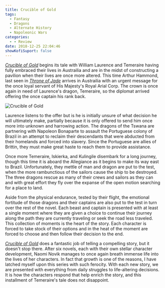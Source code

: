 ```yaml
---
title: Crucible of Gold
tags:
  - Fantasy
  - Dragons
  - Alternate History
  - Napoleonic Wars
categories:
  - - Review
date: 2018-12-25 22:04:46
showKofiSuport: false
---
```


[_Crucible of Gold_](https://www.amazon.com/gp/product/0345522877/ref=as_li_tl?ie=UTF8&tag=mysite009e-20&camp=1789&creative=9325&linkCode=as2&creativeASIN=0345522877&linkId=769db48428d60d09007f134e0785936f) begins its tale with William Laurence and Temeraire having fully embraced their lives in Austrailia and are in the midst of constructing a pavilion when their lives are once more altered.  This time Arthur Hammond, last seen in [_Throne of Jade_](https://www.amazon.com/gp/product/0345481291/ref=as_li_tl?ie=UTF8&camp=1789&creative=9325&creativeASIN=0345481291&linkCode=as2&tag=mysite009e-20&linkId=92a6ec813733f91093598708482d42d1) arrives in Austrailia with an urgent message for the once loyal servant of His Majesty's Royal Arial Corp.  The crown is once again in need of Laurence's dragon, Temeraire, so the diplomat arrived offering the once captain his rank back.<!-- more --></div><div class="embedded-image-right"><img src="https://images-na.ssl-images-amazon.com/images/I/51S8Jpsf1LL._SX342_.jpg" alt="Crucible of Gold" style="max-height: 300px; max-width: 300px"/></div>

Laurence listens to the offer but is he is initially unsure of what decision he will ultimately make, partially because it is only offered to send him once more into unknown and harrowing action.  The dragons of the Tswana are partnering with Napoleon Bonaparte to assault the Portuguese colony of Brazil in an attempt to reclaim their descendants that were abducted from their homelands and forced into slavery.  Since the Portuguese are allies of Brittin, they must make great haste to reach them to provide assistance.

Once more Temeraire, Iskierka, and Kulingile disembark for a long journey, though this time it is aboard the Allegiance as it begins to make its way east to Brazil.  Unfortunately, they mettle of man and dragon are put to the test, when the more rambunctious of the sailors cause the ship to be destroyed.  The three dragons rescue as many of their crews and sailors as they can and with great effort they fly over the expanse of the open motion searching for a place to land.

Aside from the physical endurance, tested by their flight, the emotional fortitude of those dragons and their captains are also put to the test in turn over the rest of the novel.  Each beast and captain is presented with at least a single moment where they are given a choice to continue their journey along the path they are currently traveling or seek the road less traveled.  This collection of moments is the heart of the story.  Each character is forced to take stock of their options and in the heat of the moment are forced to choose and then follow their decision to the end.

[_Crucible of Gold_](https://www.amazon.com/gp/product/0345522877/ref=as_li_tl?ie=UTF8&tag=mysite009e-20&camp=1789&creative=9325&linkCode=as2&creativeASIN=0345522877&linkId=769db48428d60d09007f134e0785936f) does a fantastic job of telling a compelling story, but it doesn't stop there.  After six novels, each with their own stellar character development, Naomi Novik manages to once again breath immense life into the lives of her characters.  In fact that growth is one of the reasons, I have latched myself upon this series with such ferocity.  With each new story, we are presented with everything from daily struggles to life-altering decisions.  It is how the characters respond that help enrich the story, and this installment of Temeraire's tale does not disappoint.